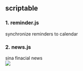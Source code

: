 ## scriptable
### 1. reminder.js
synchronize reminders to calendar   
### 2. news.js
sina finacial news   
![](https://tva1.sinaimg.cn/large/008i3skNly1gq5lnud8j9j30go08f74q.jpg)
